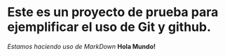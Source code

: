 # Este es un proyecto de prueba para ejemplificar el uso de Git y github.  
*Estamos haciendo uso de MarkDown*
**Hola Mundo!**